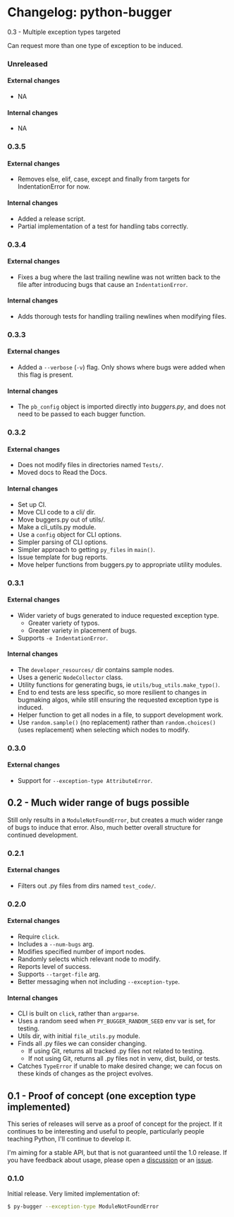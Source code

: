 Changelog: python-bugger
===

0.3 - Multiple exception types targeted

Can request more than one type of exception to be induced.

### Unreleased

#### External changes

- NA

#### Internal changes

- NA

### 0.3.5

#### External changes

- Removes else, elif, case, except and finally from targets for IndentationError for now.

#### Internal changes

- Added a release script.
- Partial implementation of a test for handling tabs correctly.

### 0.3.4

#### External changes

- Fixes a bug where the last trailing newline was not written back to the file after introducing bugs that cause an `IndentationError`.

#### Internal changes

- Adds thorough tests for handling trailing newlines when modifying files.

### 0.3.3

#### External changes

- Added a `--verbose` (`-v`) flag. Only shows where bugs were added when this flag is present.

#### Internal changes

- The `pb_config` object is imported directly into *buggers.py*, and does not need to be passed to each bugger function.

### 0.3.2

#### External changes

- Does not modify files in directories named `Tests/`.
- Moved docs to Read the Docs.

#### Internal changes

- Set up CI.
- Move CLI code to a cli/ dir.
- Move buggers.py out of utils/.
- Make a cli_utils.py module.
- Use a `config` object for CLI options.
- Simpler parsing of CLI options.
- Simpler approach to getting `py_files` in `main()`.
- Issue template for bug reports.
- Move helper functions from buggers.py to appropriate utility modules.

### 0.3.1

#### External changes

- Wider variety of bugs generated to induce requested exception type.
    - Greater variety of typos.
    - Greater variety in placement of bugs.
- Supports `-e IndentationError`.

#### Internal changes

- The `developer_resources/` dir contains sample nodes.
- Uses a generic `NodeCollector` class.
- Utility functions for generating bugs, ie `utils/bug_utils.make_typo()`.
- End to end tests are less specific, so more resilient to changes in bugmaking algos, while still ensuring the requested exception type is induced.
- Helper function to get all nodes in a file, to support development work.
- Use `random.sample()` (no replacement) rather than `random.choices()` (uses replacement) when selecting which nodes to modify.

### 0.3.0

#### External changes

- Support for `--exception-type AttributeError`.


0.2 - Much wider range of bugs possible
---

Still only results in a `ModuleNotFoundError`, but creates a much wider range of bugs to induce that error. Also, much better overall structure for continued development.

### 0.2.1

#### External changes

- Filters out .py files from dirs named `test_code/`.

### 0.2.0

#### External changes

- Require `click`.
- Includes a `--num-bugs` arg.
- Modifies specified number of import nodes.
- Randomly selects which relevant node to modify.
- Reports level of success.
- Supports `--target-file` arg.
- Better messaging when not including `--exception-type`.

#### Internal changes

- CLI is built on `click`, rather than `argparse`.
- Uses a random seed when `PY_BUGGER_RANDOM_SEED` env var is set, for testing.
- Utils dir, with initial `file_utils.py` module.
- Finds all .py files we can consider changing.
    - If using Git, returns all tracked .py files not related to testing.
    - If not using Git, returns all .py files not in venv, dist, build, or tests.
- Catches `TypeError` if unable to make desired change; we can focus on these kinds of changes as the project evolves.


0.1 - Proof of concept (one exception type implemented)
---

This series of releases will serve as a proof of concept for the project. If it continues to be interesting and useful to people, particularly people teaching Python, I'll continue to develop it.

I'm aiming for a stable API, but that is not guaranteed until the 1.0 release. If you have feedback about usage, please open a [discussion](https://github.com/ehmatthes/py-bugger/discussions/new/choose) or an [issue](https://github.com/ehmatthes/py-bugger/issues/new/choose).

### 0.1.0

Initial release. Very limited implementation of:

```sh
$ py-bugger --exception-type ModuleNotFoundError
```
